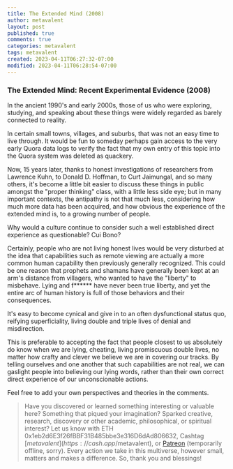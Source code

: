 ```yaml
---
title: The Extended Mind (2008)
author: metavalent
layout: post
published: true
comments: true
categories: metavalent
tags: metavalent
created: 2023-04-11T06:27:32-07:00
modified: 2023-04-11T06:28:54-07:00
---
```


### The Extended Mind: Recent Experimental Evidence (2008)

In the ancient 1990's and early 2000s, those of us who were exploring, studying, and speaking about these things were widely regarded as barely connected to reality. 

<!--
Especially, in highly authoritarian, conformity-overvalent, crabs-in-a-bucket managed small villages and towns wherein fifth grade teachers wielded a bizarre kind of totalitarian psychic power over what constituted right or wrong thinking in a population that would last for generations. Imagine the grotesque power that an unwell mind could exert in such a position. The people that we allowed to be the teachers of our children and the criteria that we use to make those choices are two of the most important and deterministic activities that shape a local culture, isn't it?
-->

In certain small towns, villages, and suburbs, that was not an easy time to live through. It would be fun to someday perhaps gain access to the very early Quora data logs to verify the fact that my own entry of this topic into the Quora system was deleted as quackery.

Now, 15 years later, thanks to honest investigations of researchers from Lawrence Kuhn, to Donald D. Hoffman, to Curt Jaimungal, and so many others, it's become a little bit easier to discuss these things in public amongst the "proper thinking" class, with a little less side eye; but in many important contexts, the antipathy is not that much less, considering how much more data has been acquired, and how obvious the experience of the extended mind is, to a growing number of people.

Why would a culture continue to consider such a well established direct experience as questionable? Cui Bono?

Certainly, people who are not living honest lives would be very disturbed at the idea that capabilities such as remote viewing are actually a more common human capability then previously generally recognized. This could be one reason that prophets and shamans have generally been kept at an arm's distance from villagers, who wanted to have the "liberty" to misbehave. Lying and f****** have never been true liberty, and yet the entire arc of human history is full of those behaviors and their consequences.

It's easy to become cynical and give in to an often dysfunctional status quo, reifying superficiality, living double and triple lives of denial and misdirection.

This is preferable to accepting the fact that people closest to us absolutely do know when we are lying, cheating, living promiscuous double lives, no matter how crafty and clever we believe we are in covering our tracks. By telling ourselves and one another that such capabilities are not real, we can gaslight people into believing our lying words, rather than their own correct direct experience of our unconscionable actions.

Feel free to add your own perspectives and theories in the comments.

<!-- 
Watch [Video_Title](https://youtu.be/JnA8GUtXpXY) if the embed below does not behave nicely. 

<div class="embed-container"><iframe loading="lazy" width="560" height="315" src="https://www.youtube.com/embed/JnA8GUtXpXY" title="YouTube video player" frameborder="0" allow="accelerometer; autoplay; clipboard-write; encrypted-media; gyroscope; picture-in-picture" allowfullscreen></iframe></div>

![alt text](/assets/images/image.jpg "title")
-->

> Have you discovered or learned something interesting or valuable here? Something that piqued your imagination? Sparked creative, research, discovery or other academic, philosophical, or spiritual interest? Let us know with ETH 0x1eb2d6E3f26fBBF31B485bbe3e316D6dAd806632, Cashtag [$metavalent](https://cash.app/$metavalent), or [Patreon](https://patreon.com/) (temporarily offline, sorry). Every action we take in this multiverse, however small, matters and makes a difference. So, thank you and blessings!
